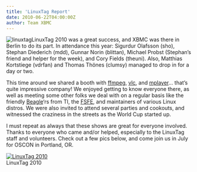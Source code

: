 ```yaml
---
title: 'LinuxTag Report'
date: 2010-06-22T04:00:00Z
author: Team XBMC
---
```

![](/sites/default/files/uploads/linuxtag.png "linuxtag")LinuxTag 2010 was a great success, and XBMC was there in Berlin to do its part. In attendance this year: Sigurdur Olafsson (sho), Stephan Diederich (mdd), Gunnar Norin (blittan), Michael Probst (Stephan’s friend and helper for the week), and Cory Fields (theuni). Also, Matthias Kortstiege (vdrfan) and Thomas Thönes (clumsy) managed to drop in for a day or two.

 This time around we shared a booth with [ffmpeg](http://www.ffmpeg.org/), [vlc](http://www.videolan.org/), and [mplayer](http://www.mplayerhq.hu/)… that’s quite impressive company! We enjoyed getting to know everyone there, as well as meeting some other folks we deal with on a regular basis like the friendly [Beagle](http://beagleboard.org/)‘rs from TI, the [FSFE](http://fsfe.org/), and maintainers of various Linux distros. We were also invited to attend several parties and cookouts, and witnessed the craziness in the streets as the World Cup started up.

 I must repeat as always that these shows are great for everyone involved. Thanks to everyone who came and/or helped, especially to the LinuxTag staff and volunteers. Check out a few pics below, and come join us in July for OSCON in Portland, OR.

 [![](/sites/default/files/uploads/linuxtag1.jpg "LinuxTag 2010")](/sites/default/files/uploads/linuxtag1.jpg)  
 LinuxTag 2010

   